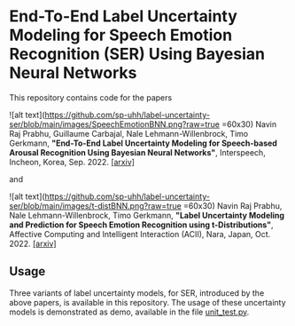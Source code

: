 # End-To-End Label Uncertainty Modeling for Speech Emotion Recognition (SER) Using Bayesian Neural Networks 

This repository contains code for the papers

![alt text](https://github.com/sp-uhh/label-uncertainty-ser/blob/main/images/SpeechEmotionBNN.png?raw=true =60x30)
Navin Raj Prabhu, Guillaume Carbajal, Nale Lehmann-Willenbrock, Timo Gerkmann, **"End-To-End Label Uncertainty Modeling for Speech-based Arousal Recognition Using Bayesian Neural Networks"**, Interspeech, Incheon, Korea, Sep. 2022. [[arxiv]](https://arxiv.org/abs/2110.03299)

and

![alt text](https://github.com/sp-uhh/label-uncertainty-ser/blob/main/images/t-distBNN.png?raw=true  =60x30)
Navin Raj Prabhu, Nale Lehmann-Willenbrock, Timo Gerkmann, **"Label Uncertainty Modeling and Prediction for Speech Emotion Recognition using t-Distributions"**, Affective Computing and Intelligent Interaction (ACII), Nara, Japan, Oct. 2022. [[arxiv]](https://arxiv.org/abs/2207.12135)

## Usage

Three variants of label uncertainty models, for SER, introduced by the above papers, is available in this repository. The usage of these uncertainty models is demonstrated as demo, available in the file [unit_test.py](https://github.com/sp-uhh/label-uncertainty-ser/blob/main/unit_test.py).

<!-- **STAY TUNED FOR THE CODE!** -->